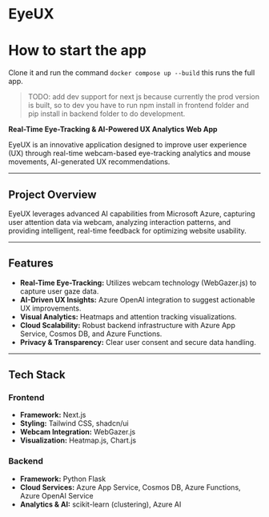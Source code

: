 # EyeUX

# How to start the app

Clone it and run the command ```docker compose up --build``` this runs the full app. 
> TODO: add dev support for next js because currently the prod version is built,
so to dev you have to run npm install in frontend folder and pip install in backend folder to do development.

**Real-Time Eye-Tracking & AI-Powered UX Analytics Web App**

EyeUX is an innovative application designed to improve user experience (UX) through real-time webcam-based eye-tracking analytics and mouse movements, AI-generated UX recommendations.

---

## Project Overview

EyeUX leverages advanced AI capabilities from Microsoft Azure, capturing user attention data via webcam, analyzing interaction patterns, and providing intelligent, real-time feedback for optimizing website usability.

---

## Features

- **Real-Time Eye-Tracking:** Utilizes webcam technology (WebGazer.js) to capture user gaze data.
- **AI-Driven UX Insights:** Azure OpenAI integration to suggest actionable UX improvements.
- **Visual Analytics:** Heatmaps and attention tracking visualizations.
- **Cloud Scalability:** Robust backend infrastructure with Azure App Service, Cosmos DB, and Azure Functions.
- **Privacy & Transparency:** Clear user consent and secure data handling.

---

## Tech Stack

### Frontend

- **Framework:** Next.js  
- **Styling:** Tailwind CSS, shadcn/ui  
- **Webcam Integration:** WebGazer.js  
- **Visualization:** Heatmap.js, Chart.js  

### Backend

- **Framework:** Python Flask  
- **Cloud Services:** Azure App Service, Cosmos DB, Azure Functions, Azure OpenAI Service  
- **Analytics & AI:** scikit-learn (clustering), Azure AI  
